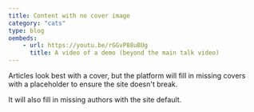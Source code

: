 ```yaml
---
title: Content with no cover image
category: "cats"
type: blog
oembeds:
    - url: https://youtu.be/rGGvP88uBUg
      title: A video of a demo (beyond the main talk video)
---
```


Articles look best with a cover, but the platform will fill in missing covers with
a placeholder to ensure the site doesn't break.

It will also fill in missing authors with the site default.
